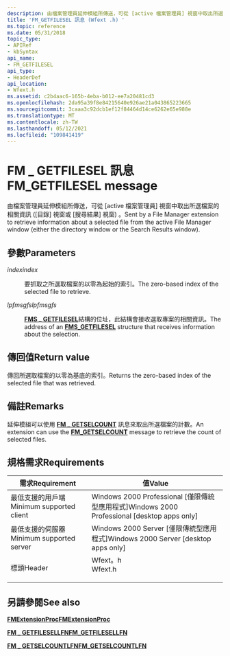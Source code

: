 ```yaml
---
description: 由檔案管理員延伸模組所傳送，可從 [active 檔案管理員] 視窗中取出所選檔案的相關資訊 ([目錄] 視窗或 [搜尋結果] 視窗) 。
title: 'FM_GETFILESEL 訊息 (Wfext .h) '
ms.topic: reference
ms.date: 05/31/2018
topic_type:
- APIRef
- kbSyntax
api_name:
- FM_GETFILESEL
api_type:
- HeaderDef
api_location:
- Wfext.h
ms.assetid: c2b4aac6-165b-4eba-b012-ee7a20481cd3
ms.openlocfilehash: 2da95a39f8e84215640e926ae21a043865223665
ms.sourcegitcommit: 3caaa3c92dcb1ef12f84464d14ce6262e65e988e
ms.translationtype: MT
ms.contentlocale: zh-TW
ms.lasthandoff: 05/12/2021
ms.locfileid: "109841419"
---
```

# <a name="fm_getfilesel-message"></a><span data-ttu-id="31f2a-103">FM \_ GETFILESEL 訊息</span><span class="sxs-lookup"><span data-stu-id="31f2a-103">FM\_GETFILESEL message</span></span>

<span data-ttu-id="31f2a-104">由檔案管理員延伸模組所傳送，可從 [active 檔案管理員] 視窗中取出所選檔案的相關資訊 ([目錄] 視窗或 [搜尋結果] 視窗) 。</span><span class="sxs-lookup"><span data-stu-id="31f2a-104">Sent by a File Manager extension to retrieve information about a selected file from the active File Manager window (either the directory window or the Search Results window).</span></span>

## <a name="parameters"></a><span data-ttu-id="31f2a-105">參數</span><span class="sxs-lookup"><span data-stu-id="31f2a-105">Parameters</span></span>

<dl> <dt>

<span data-ttu-id="31f2a-106">*index*</span><span class="sxs-lookup"><span data-stu-id="31f2a-106">*index*</span></span> 
</dt> <dd>

<span data-ttu-id="31f2a-107">要抓取之所選取檔案的以零為起始的索引。</span><span class="sxs-lookup"><span data-stu-id="31f2a-107">The zero-based index of the selected file to retrieve.</span></span>

</dd> <dt>

<span data-ttu-id="31f2a-108">*lpfmsgfs*</span><span class="sxs-lookup"><span data-stu-id="31f2a-108">*lpfmsgfs*</span></span> 
</dt> <dd>

<span data-ttu-id="31f2a-109">[**FMS \_ GETFILESEL**](fms-getfilesel.md)結構的位址，此結構會接收選取專案的相關資訊。</span><span class="sxs-lookup"><span data-stu-id="31f2a-109">The address of an [**FMS\_GETFILESEL**](fms-getfilesel.md) structure that receives information about the selection.</span></span>

</dd> </dl>

## <a name="return-value"></a><span data-ttu-id="31f2a-110">傳回值</span><span class="sxs-lookup"><span data-stu-id="31f2a-110">Return value</span></span>

<span data-ttu-id="31f2a-111">傳回所選取檔案的以零為基底的索引。</span><span class="sxs-lookup"><span data-stu-id="31f2a-111">Returns the zero-based index of the selected file that was retrieved.</span></span>

## <a name="remarks"></a><span data-ttu-id="31f2a-112">備註</span><span class="sxs-lookup"><span data-stu-id="31f2a-112">Remarks</span></span>

<span data-ttu-id="31f2a-113">延伸模組可以使用 [**FM \_ GETSELCOUNT**](fm-getselcount.md) 訊息來取出所選檔案的計數。</span><span class="sxs-lookup"><span data-stu-id="31f2a-113">An extension can use the [**FM\_GETSELCOUNT**](fm-getselcount.md) message to retrieve the count of selected files.</span></span>

## <a name="requirements"></a><span data-ttu-id="31f2a-114">規格需求</span><span class="sxs-lookup"><span data-stu-id="31f2a-114">Requirements</span></span>



| <span data-ttu-id="31f2a-115">需求</span><span class="sxs-lookup"><span data-stu-id="31f2a-115">Requirement</span></span> | <span data-ttu-id="31f2a-116">值</span><span class="sxs-lookup"><span data-stu-id="31f2a-116">Value</span></span> |
|-------------------------------------|------------------------------------------------------------------------------------|
| <span data-ttu-id="31f2a-117">最低支援的用戶端</span><span class="sxs-lookup"><span data-stu-id="31f2a-117">Minimum supported client</span></span><br/> | <span data-ttu-id="31f2a-118">Windows 2000 Professional \[僅限傳統型應用程式\]</span><span class="sxs-lookup"><span data-stu-id="31f2a-118">Windows 2000 Professional \[desktop apps only\]</span></span><br/>                         |
| <span data-ttu-id="31f2a-119">最低支援的伺服器</span><span class="sxs-lookup"><span data-stu-id="31f2a-119">Minimum supported server</span></span><br/> | <span data-ttu-id="31f2a-120">Windows 2000 Server \[僅限傳統型應用程式\]</span><span class="sxs-lookup"><span data-stu-id="31f2a-120">Windows 2000 Server \[desktop apps only\]</span></span><br/>                               |
| <span data-ttu-id="31f2a-121">標頭</span><span class="sxs-lookup"><span data-stu-id="31f2a-121">Header</span></span><br/>                   | <dl> <span data-ttu-id="31f2a-122"><dt>Wfext。h</dt></span><span class="sxs-lookup"><span data-stu-id="31f2a-122"><dt>Wfext.h</dt></span></span> </dl> |



## <a name="see-also"></a><span data-ttu-id="31f2a-123">另請參閱</span><span class="sxs-lookup"><span data-stu-id="31f2a-123">See also</span></span>

<dl> <dt>

[<span data-ttu-id="31f2a-124">**FMExtensionProc**</span><span class="sxs-lookup"><span data-stu-id="31f2a-124">**FMExtensionProc**</span></span>](fmextensionproc.md)
</dt> <dt>

[<span data-ttu-id="31f2a-125">**FM \_ GETFILESELLFN**</span><span class="sxs-lookup"><span data-stu-id="31f2a-125">**FM\_GETFILESELLFN**</span></span>](fm-getfilesellfn.md)
</dt> <dt>

[<span data-ttu-id="31f2a-126">**FM \_ GETSELCOUNTLFN**</span><span class="sxs-lookup"><span data-stu-id="31f2a-126">**FM\_GETSELCOUNTLFN**</span></span>](fm-getselcountlfn.md)
</dt> </dl>

 

 




